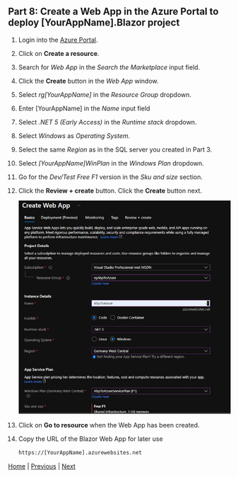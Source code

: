 ## Part 8: Create a Web App in the Azure Portal to deploy [YourAppName].Blazor project

1. Login into the [Azure Portal](https://portal.azure.com/#home).

2. Click on **Create a resource**.

3. Search for *Web App* in the *Search the Marketplace* input field.

4. Click the **Create** button in the *Web App* window.

5. Select *rg[YourAppName]* in the *Resource Group* dropdown.

6. Enter [YourAppName] in the *Name* input field

7. Select *.NET 5 (Early Access)* in the *Runtime stack* dropdown.

8. Select *Windows* as *Operating System*.

9. Select the same *Region* as in the SQL server you created in Part 3.

10. Select *[YourAppName]WinPlan* in the *Windows Plan* dropdown.

11. Go for the *Dev/Test Free F1* version in the *Sku and size* section.

12. Click the **Review + create** button. Click the **Create** button next.
  
    ![API Web App Settings](Tutorial/../Images/CreateWebAppForBlazor.jpg)

13. Click on **Go to resource** when the Web App has been created.

14. Copy the URL of the Blazor Web App for later use

    ```html
    https://[YourAppName].azurewebsites.net
    ```

[Home](./../../README.md) | [Previous](Tutorial/../../Part7/Part7.md) | [Next](Tutorial/../../Part9/Part9.md)